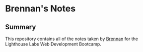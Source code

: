 # Brennan's Notes

## Summary

This repository contains all of the notes taken by [Brennan](https://github.com/brennanclark) for the Lighthouse Labs Web Development Bootcamp.

